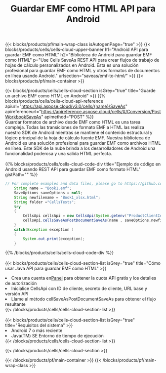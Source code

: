 ﻿---
title:  Guardar EMF como HTML API para Android
description:  API y SDK en la nube para Microsoft Excel y OpenOffice Calc. Convierta la hoja de cálculo a otro archivo de formato.
url: /es/android/saveas/emf-to-html/
---
{{< blocks/products/pf/main-wrap-class isAutogenPage="true" >}}
{{< blocks/products/cells/cells-cloud-upper-banner h1="Android API para guardar EMF como HTML" h2="Biblioteca de Android para guardar EMF como HTML" p="Use Cells SaveAs REST API para crear flujos de trabajo de hojas de cálculo personalizados en Android. Esta es una solución profesional para guardar EMF como HTML y otros formatos de documentos en línea usando Android." urlsection="saveas/emf-to-html/" >}}
{{< blocks/products/pf/main-container >}}

{{< blocks/products/cells/cells-cloud-section isGrey="true" title="Guarde un archivo EMF como HTML en Android" >}}
{{% blocks/products/cells/cells-cloud-api-reference apiurl="https://api.aspose.cloud/v3.0/cells/{name}/SaveAs" apireferenceurl="https://apireference.aspose.cloud/cells/#/Conversion/PostWorkbookSaveAs" apimethod="POST" %}}
<br/>
Guardar formatos de archivo desde EMF como HTML es una tarea compleja. Todas las transiciones de formato EMF a HTML las realiza nuestro SDK de Android mientras se mantiene el contenido estructural y lógico principal de la hoja de cálculo fuente EMF. Nuestra biblioteca de Android es una solución profesional para guardar EMF como archivos HTML en línea. Este SDK de la nube brinda a los desarrolladores de Android una funcionalidad poderosa y una salida HTML perfecta.
<br/>
<br/>
{{% blocks/products/cells/cells-cloud-code-div title="Ejemplo de código en Android usando REST API para guardar EMF como formato HTML" gistPath="" %}}
  
```java
// For complete examples and data files, please go to https://github.com/aspose-cells-cloud/aspose-cells-cloud-android/
    String name = "Book1.emf";
    SaveOptions saveOptions = null;
    String newfilename = "Book1_xlsx.html";
    String folder ="CellsTests";
    try
    {
        CellsApi cellsApi = new CellsApi(System.getenv("ProductClientId"), System.getenv("ProductClientSecret"));
        cellsApi.cellsSaveAsPostDocumentSaveAs(name , saveOptions,newfilename,false,false,folder,null,null,null,true);                       
    }
    catch(Exception exception )
    {
        System.out.print(exception);
    }
```
  
{{% /blocks/products/cells/cells-cloud-code-div %}}
<br/>
<br/>
{{< blocks/products/cells/cells-cloud-section-list isGrey="true" title="Cómo usar Java API para guardar EMF como HTML" >}}
<li> Crea una cuenta en<a href="https://dashboard.aspose.cloud/">Panel</a> para obtener la cuota API gratis y los detalles de autorización</li>
<li>Inicialice CellsApi con ID de cliente, secreto de cliente, URL base y versión API</li>
<li>Llame al método cellSaveAsPostDocumentSaveAs para obtener el flujo resultante</li>
{{< /blocks/products/cells/cells-cloud-section-list >}}
<br/>
<br/>
{{< blocks/products/cells/cells-cloud-section-list isGrey="true" title="Requisitos del sistema" >}}
<li>Android 7 o más reciente</li>
<li>Java(TM) SE Entorno de tiempo de ejecución</li>
{{< /blocks/products/cells/cells-cloud-section-list >}}

{{< /blocks/products/cells/cells-cloud-section >}}

{{< /blocks/products/pf/main-container >}}
{{< /blocks/products/pf/main-wrap-class >}}
